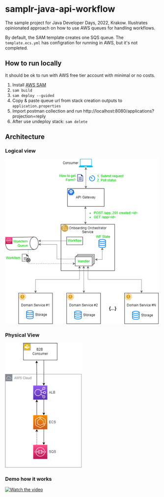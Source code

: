 # samplr-java-api-workflow

The sample project for Java Developer Days, 2022, Krakow.
Illustrates opinionated approach on how to use AWS queues for handling workflows.

By default, the SAM template creates one SQS queue. The `template.ecs.yml` has configration 
for running in AWS, but it's not completed.

## How to run locally
It should be ok to run with AWS free tier account with minimal or no costs. 

1. Install [AWS SAM](https://docs.aws.amazon.com/serverless-application-model/latest/developerguide/serverless-sam-cli-install.html)
1. `sam build`
1. `sam deploy --guided`
1. Copy & paste queue url from stack creation outputs to `application.properties`
1. Import postman collection and run http://localhost:8080/applications?projection=reply  
1. After use undeploy stack: `sam delete`

## Architecture
### Logical view
<img src="logical-view.png" hight="800" width="500">

### Physical View
<img src="physical-view.png" hight="350" width="250">


### Demo how it works
[![Watch the video](https://img.youtube.com/vi/dKJjFuTQE8I/maxresdefault.jpg)](https://youtu.be/dKJjFuTQE8I)
